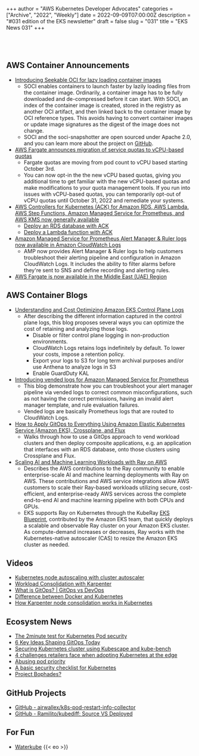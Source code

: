 +++
author = "AWS Kubernetes Developer Advocates"
categories = ["Archive", "2022", "Weekly"]
date = 2022-09-09T07:00:00Z
description = "#031 edition of the EKS newsletter"
draft = false
slug = "031"
title = "EKS News 031"
+++
<br/><br/><br/><br/>

## AWS Container Announcements

* [Introducing Seekable OCI for lazy loading container images](https://aws.amazon.com/about-aws/whats-new/2022/09/introducing-seekable-oci-lazy-loading-container-images/)
  * SOCI enables containers to launch faster by lazily loading files from the container image. Ordinarily, a container image has to be fully downloaded and de-compressed before it can start. With SOCI, an index of the container image is created, stored in the registry as another OCI artifact, and then linked back to the container image by OCI reference types. This avoids having to convert container images or update image signatures as the digest of the image does not change.
  * SOCI and the soci-snapshotter are open sourced under Apache 2.0, and you can learn more about the project on [GitHub](https://github.com/awslabs/soci-snapshotter).
* [AWS Fargate announces migration of service quotas to vCPU-based quotas](https://aws.amazon.com/about-aws/whats-new/2022/09/aws-fargate-announces-migration-service-quotas-vcpu-based/)
  * Fargate quotas are moving from pod count to vCPU based starting October 3rd.
  * You can now opt-in the the new vCPU based quotas, giving you additional time to get familiar with the new vCPU-based quotas and make modifications to your quota management tools. If you run into issues with vCPU-based quotas, you can temporarily opt-out of vCPU quotas until October 31, 2022 and remediate your systems.
* [AWS Controllers for Kubernetes (ACK) for Amazon RDS, AWS Lambda, AWS Step Functions, Amazon Managed Service for Prometheus, and AWS KMS now generally available](https://aws.amazon.com/about-aws/whats-new/2022/09/aws-controllers-kubernetes-ack-rds-lambda-step-functions-prometheus-kms/)
  * [Deploy an RDS database with ACK](https://aws.amazon.com/blogs/database/deploy-amazon-rds-databases-for-applications-in-kubernetes/)
  * [Deploy a Lambda function with ACK](https://aws.amazon.com/blogs/compute/deploying-aws-lambda-functions-using-aws-controllers-for-kubernetes-ack/)
* [Amazon Managed Service for Prometheus Alert Manager & Ruler logs now available in Amazon CloudWatch Logs](https://aws.amazon.com/about-aws/whats-new/2022/09/amazon-managed-service-prometheus-alert-manager-ruler-logs-available-amazon-cloudwatch-logs/)
  * AMP now provides Alert Manager & Ruler logs to help customers troubleshoot their alerting pipeline and configuration in Amazon CloudWatch Logs. It includes the ability to filter alarms before they're sent to SNS and define recording and alerting rules.
* [AWS Fargate is now available in the Middle East (UAE) Region](https://aws.amazon.com/about-aws/whats-new/2022/09/aws-fargate-available-middle-east-uae-region/)

## AWS Container Blogs

* [Understanding and Cost Optimizing Amazon EKS Control Plane Logs](https://aws.amazon.com/blogs/containers/understanding-and-cost-optimizing-amazon-eks-control-plane-logs/)
  * After describing the different information captured in the control plane logs, this blog proposes several ways you can optimize the cost of retaining and analyzing those logs.
    * Disable or filter control plane logging in non-production environments.
    * CloudWatch Logs retains logs indefinitely by default. To lower your costs, impose a retention policy.
    * Export your logs to S3 for long term archival purposes and/or use Anthena to analyze logs in S3
    * Enable GuardDuty KAL
* [Introducing vended logs for Amazon Managed Service for Prometheus](https://aws.amazon.com/blogs/mt/introducing-vended-logs-for-amazon-managed-service-for-prometheus/)
  * This blog demonstrate how you can troubleshoot your alert manager pipeline via vended logs to correct common misconfigurations, such as not having the correct permissions, having an invalid alert manager template, and rule evaluation failures.
  * Vended logs are basically Prometheus logs that are routed to CloudWatch Logs.
* [How to Apply GitOps to Everything Using Amazon Elastic Kubernetes Service (Amazon EKS), Crossplane, and Flux](https://aws.amazon.com/blogs/opensource/how-to-apply-gitops-to-everything-using-amazon-elastic-kubernetes-service-amazon-eks-crossplane-and-flux/)
  * Walks through how to use a GitOps approach to vend workload clusters and then deploy composite applications, e.g. an application that interfaces with an RDS database, onto those clusters using Crossplane and Flux.
* [Scaling AI and Machine Learning Workloads with Ray on AWS](https://aws.amazon.com/blogs/opensource/scaling-ai-and-machine-learning-workloads-with-ray-on-aws/)
  * Describes the AWS contributions to the Ray community to enable enterprise-scale AI and machine learning deployments with Ray on AWS. These contributions and AWS service integrations allow AWS customers to scale their Ray-based workloads utilizing secure, cost-efficient, and enterprise-ready AWS services across the complete end-to-end AI and machine learning pipeline with both CPUs and GPUs.
  * EKS supports Ray on Kubernetes through the KubeRay [EKS Blueprint](https://github.com/aws-ia/terraform-aws-eks-blueprints/tree/main/examples/ai-ml/ray), contributed by the Amazon EKS team, that quickly deploys a scalable and observable Ray cluster on your Amazon EKS cluster. As compute-demand increases or decreases, Ray works with the Kubernetes-native autoscaler (CAS) to resize the Amazon EKS cluster as needed.

## Videos

* [Kubernetes node autoscaling with cluster autoscaler](https://www.youtube.com/shorts/-BZzalke9GM)
* [Workload Consolidation with Karpenter](https://www.youtube.com/watch?v=BnksdJ3oOEs&t=1256s)
* [What is GitOps? | GitOps vs DevOps](https://www.youtube.com/watch?v=lI03nh0EmaQ)
* [Difference between Docker and Kubernetes](https://www.youtube.com/shorts/gbfypnRuqKo)
* [How Karpenter node consolidation works in Kubernetes](https://www.youtube.com/shorts/xX3aBgpY3B4)

## Ecosystem News

* [The 2minute test for Kubernetes Pod security](https://www.cncf.io/blog/2022/09/06/the-2-minute-test-for-kubernetes-pod-security/)
* [6 Key Ideas Shaping GitOps Today](https://www.weave.works/blog/-6-ideas-shaping-gitops)
* [Securing Kubernetes cluster using Kubescape and kube-bench](https://www.cncf.io/blog/2022/09/09/managing-vulnerabilities-using-dependency-track/)
* [4 challenges retailers face when adopting Kubernetes at the edge](https://www.cncf.io/blog/2022/09/08/4-challenges-retailers-face-when-adopting-kubernetes-at-the-edge/)
* [Abusing pod priority](https://nunoadrego.com/posts/abusing-pod-priority/)
* [A basic security checklist for Kubernetes](https://kubernetes.io/docs/concepts/security/security-checklist/)
* [Project Bophades?](https://twitter.com/QuinnyPig/status/1565777131740704771)

## GitHub Projects

* [GitHub - airwallex/k8s-pod-restart-info-collector](https://github.com/airwallex/k8s-pod-restart-info-collector)
* [GitHub - Ramilito/kubediff: Source VS Deployed](https://github.com/Ramilito/kubediff)

## For Fun

* [Waterkube](https://waterkube.dev/)
{{< eo >}}
